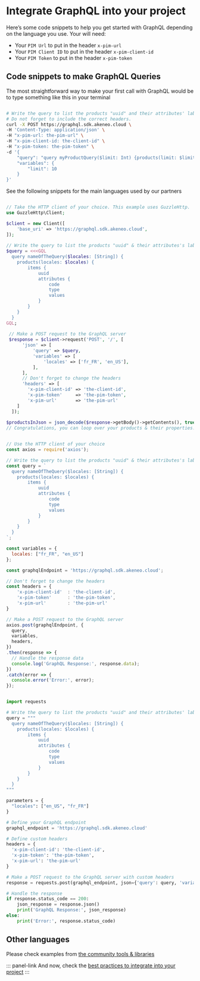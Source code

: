 # Integrate GraphQL into your project

Here’s some code snippets to help you get started with GraphQL depending on the language you use.
Your will need:
* Your `PIM Url` to put in the header `x-pim-url`
* Your `PIM Client ID` to put in the header `x-pim-client-id`
* Your `PIM Token` to put in the header `x-pim-token`

## Code snippets to make GraphQL Queries

The most straightforward way to make your first call with GraphQL would be to type something like this in your terminal

```bash [snippet:Bash]

# Write the query to list the products "uuid" and their attributes' labels for the "en_US" and "fr_FR" locales# /!\ 
# Do not forget to include the correct headers.
curl -X POST https://graphql.sdk.akeneo.cloud \
-H 'Content-Type: application/json' \
-H "x-pim-url: the-pim-url" \
-H "x-pim-client-id: the-client-id" \
-H "x-pim-token: the-pim-token" \
-d '{
    "query": "query myProductQuery($limit: Int) {products(limit: $limit) {items {uuid}}}",
    "variables": {
        "limit": 10
    }
}'
```

See the following snippets for the main languages used by our partners
```php [snippet:PHP]

// Take the HTTP client of your choice. This example uses GuzzleHttp.
use GuzzleHttp\Client;

$client = new Client([
	'base_uri' => 'https://graphql.sdk.akeneo.cloud',
]);
 
// Write the query to list the products "uuid" & their attributes's labels for the "en_US" and "fr_FR" locales
$query = <<<GQL
  query nameOfTheQuery($locales: [String]) {
    products(locales: $locales) {
        items {
            uuid
            attributes {
                code
                type
                values
            }
        }
    }
  }
GQL;
 
 // Make a POST request to the GraphQL server
 $response = $client->request('POST', '/', [
      'json' => [
          'query' => $query,
          'variables' => [
              'locales' => ['fr_FR', 'en_US'],
          ],
      ],
      // Don't forget to change the headers
      'headers' => [
        'x-pim-client-id' => 'the-client-id',
        'x-pim-token'     => 'the-pim-token',
        'x-pim-url'       => 'the-pim-url'
    ]
  ]);
  
$productsInJson = json_decode($response->getBody()->getContents(), true);
// Congratulations, you can loop over your products & their properties!
```
```javascript [snippet:NodeJS]

// Use the HTTP client of your choice
const axios = require('axios');

// Write the query to list the products "uuid" & their attributes's labels for the "en_US" and "fr_FR" locales
const query = `
  query nameOfTheQuery($locales: [String]) {
    products(locales: $locales) {
        items {
            uuid
            attributes {
                code
                type
                values
            }
        }
    }
  }
`;

const variables = {
  locales: ["fr_FR", "en_US"]
};

const graphqlEndpoint = 'https://graphql.sdk.akeneo.cloud';

// Don't forget to change the headers
const headers = {
	'x-pim-client-id'  : 'the-client-id',
	'x-pim-token'      : 'the-pim-token',
	'x-pim-url'        : 'the-pim-url'
}

// Make a POST request to the GraphQL server
axios.post(graphqlEndpoint, {
  query,
  variables,
  headers,
})
.then(response => {
  // Handle the response data
  console.log('GraphQL Response:', response.data);
})
.catch(error => {
  console.error('Error:', error);
});
```
```python [snippet:Python]

import requests

# Write the query to list the products "uuid" and their attributes' labels for the "en_US" and "fr_FR" locales
query = """
  query nameOfTheQuery($locales: [String]) {
    products(locales: $locales) {
        items {
            uuid
            attributes {
                code
                type
                values
            }
        }
    }
  }
"""

parameters = {
  "locales": ["en_US", "fr_FR"]
}

# Define your GraphQL endpoint
graphql_endpoint = 'https://graphql.sdk.akeneo.cloud'

# Define custom headers
headers = {
  'x-pim-client-id': 'the-client-id',
  'x-pim-token': 'the-pim-token',
  'x-pim-url': 'the-pim-url'
}

# Make a POST request to the GraphQL server with custom headers
response = requests.post(graphql_endpoint, json={'query': query, 'variables': parameters}, headers=headers)

# Handle the response
if response.status_code == 200:
    json_response = response.json()
    print('GraphQL Response:', json_response)
else:
    print('Error:', response.status_code)

```

## Other languages

Please check examples from [the community tools & libraries](https://graphql.org/community/tools-and-libraries/?tags=client)


::: panel-link And now, check the [best practices to integrate into your project](/graphql/setup/best-practices.html)
:::
